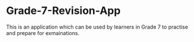 # Grade-7-Revision-App

This is an application which can be used by learners in Grade 7 to practise and prepare for exmainations.
